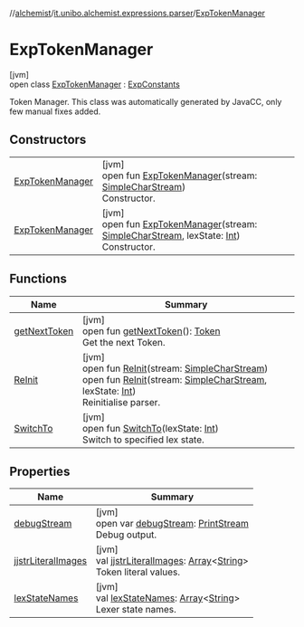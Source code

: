 //[alchemist](../../../index.md)/[it.unibo.alchemist.expressions.parser](../index.md)/[ExpTokenManager](index.md)

# ExpTokenManager

[jvm]\
open class [ExpTokenManager](index.md) : [ExpConstants](../-exp-constants/index.md)

Token Manager. This class was automatically generated by JavaCC, only few manual fixes added.

## Constructors

| | |
|---|---|
| [ExpTokenManager](-exp-token-manager.md) | [jvm]<br>open fun [ExpTokenManager](-exp-token-manager.md)(stream: [SimpleCharStream](../-simple-char-stream/index.md))<br>Constructor. |
| [ExpTokenManager](-exp-token-manager.md) | [jvm]<br>open fun [ExpTokenManager](-exp-token-manager.md)(stream: [SimpleCharStream](../-simple-char-stream/index.md), lexState: [Int](https://kotlinlang.org/api/latest/jvm/stdlib/kotlin/-int/index.html))<br>Constructor. |

## Functions

| Name | Summary |
|---|---|
| [getNextToken](get-next-token.md) | [jvm]<br>open fun [getNextToken](get-next-token.md)(): [Token](../-token/index.md)<br>Get the next Token. |
| [ReInit](-re-init.md) | [jvm]<br>open fun [ReInit](-re-init.md)(stream: [SimpleCharStream](../-simple-char-stream/index.md))<br>open fun [ReInit](-re-init.md)(stream: [SimpleCharStream](../-simple-char-stream/index.md), lexState: [Int](https://kotlinlang.org/api/latest/jvm/stdlib/kotlin/-int/index.html))<br>Reinitialise parser. |
| [SwitchTo](-switch-to.md) | [jvm]<br>open fun [SwitchTo](-switch-to.md)(lexState: [Int](https://kotlinlang.org/api/latest/jvm/stdlib/kotlin/-int/index.html))<br>Switch to specified lex state. |

## Properties

| Name | Summary |
|---|---|
| [debugStream](debug-stream.md) | [jvm]<br>open var [debugStream](debug-stream.md): [PrintStream](https://docs.oracle.com/javase/8/docs/api/java/io/PrintStream.html)<br>Debug output. |
| [jjstrLiteralImages](jjstr-literal-images.md) | [jvm]<br>val [jjstrLiteralImages](jjstr-literal-images.md): [Array](https://kotlinlang.org/api/latest/jvm/stdlib/kotlin/-array/index.html)<[String](https://docs.oracle.com/javase/8/docs/api/java/lang/String.html)><br>Token literal values. |
| [lexStateNames](lex-state-names.md) | [jvm]<br>val [lexStateNames](lex-state-names.md): [Array](https://kotlinlang.org/api/latest/jvm/stdlib/kotlin/-array/index.html)<[String](https://docs.oracle.com/javase/8/docs/api/java/lang/String.html)><br>Lexer state names. |
